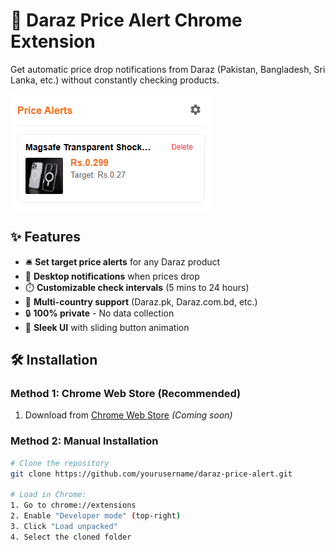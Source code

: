 # 🔔 Daraz Price Alert Chrome Extension


Get automatic price drop notifications from Daraz (Pakistan, Bangladesh, Sri Lanka, etc.) without constantly checking products.

![Extension Demo](screenshots/Screenshot%202025-05-01%20163536.png)  


## ✨ Features

- 🛎️ **Set target price alerts** for any Daraz product
- 🔔 **Desktop notifications** when prices drop
- ⏱️ **Customizable check intervals** (5 mins to 24 hours)
- 🛒 **Multi-country support** (Daraz.pk, Daraz.com.bd, etc.)
- 🔒 **100% private** - No data collection
- 🎨 **Sleek UI** with sliding button animation

## 🛠️ Installation

### Method 1: Chrome Web Store (Recommended)
1. Download from [Chrome Web Store](#) *(Coming soon)*

### Method 2: Manual Installation
```bash
# Clone the repository
git clone https://github.com/yourusername/daraz-price-alert.git

# Load in Chrome:
1. Go to chrome://extensions
2. Enable "Developer mode" (top-right)
3. Click "Load unpacked"
4. Select the cloned folder
